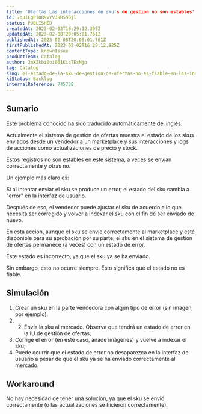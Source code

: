 ```yaml
---
title: 'Ofertas Las interacciones de sku's de gestión no son estables'
id: 7o3IEgPiDB9vYVJ8RS50jl
status: PUBLISHED
createdAt: 2023-02-02T16:29:12.305Z
updatedAt: 2023-02-08T20:05:01.761Z
publishedAt: 2023-02-08T20:05:01.761Z
firstPublishedAt: 2023-02-02T16:29:12.925Z
contentType: knownIssue
productTeam: Catalog
author: 2mXZkbi0oi061KicTExNjo
tag: Catalog
slug: el-estado-de-la-sku-de-gestion-de-ofertas-no-es-fiable-en-las-integraciones-vtexvtex
kiStatus: Backlog
internalReference: 745738
---
```


## Sumario

<div class="alert alert-info">
  <p>Este problema conocido ha sido traducido automáticamente del inglés.</p>
</div>

Actualmente el sistema de gestión de ofertas muestra el estado de los skus enviados desde un vendedor a un marketplace y sus interacciones y logs de acciones como actualizaciones de precio y stock.

Estos registros no son estables en este sistema, a veces se envían correctamente y otras no.

Un ejemplo más claro es:

Si al intentar enviar el sku se produce un error, el estado del sku cambia a "error" en la interfaz de usuario.

Después de eso, el vendedor puede ajustar el sku de acuerdo a lo que necesita ser corregido y volver a indexar el sku con el fin de ser enviado de nuevo.

En esta acción, aunque el sku se envíe correctamente al marketplace y esté disponible para su aprobación por su parte, el sku en el sistema de gestión de ofertas permanece (a veces) con un estado de error.

Este estado es incorrecto, ya que el sku ya se ha enviado.

Sin embargo, esto no ocurre siempre. Esto significa que el estado no es fiable.


## Simulación

1. Crear un sku en la parte vendedora con algún tipo de error (sin imagen, por ejemplo);
2. 2. Envía la sku al mercado. Observa que tendrá un estado de error en la IU de gestión de ofertas;
3. Corrige el error (en este caso, añade imágenes) y vuelve a indexar el sku;
4. Puede ocurrir que el estado de error no desaparezca en la interfaz de usuario a pesar de que el sku ya se ha enviado correctamente al mercado.

## Workaround

No hay necesidad de tener una solución, ya que el sku se envió correctamente (o las actualizaciones se hicieron correctamente).


